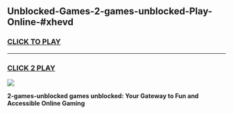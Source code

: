 
## Unblocked-Games-2-games-unblocked-Play-Online-#xhevd
<h3>
<a href="https://premium.freeplayer.one?title=2-games-unblocked&ref=27F">CLICK TO PLAY</a></h3>
<hr>

<h3>
<a href="https://premium.freeplayer.one?title=2-games-unblocked&ref=27F">CLICK 2 PLAY</a>
  
</h3>

<a href="https://premium.freeplayer.one?title=2-games-unblocked&ref=27F"><img src="https://clearcache.store/games.png"></a>


**2-games-unblocked games unblocked: Your Gateway to Fun and Accessible Online Gaming**
